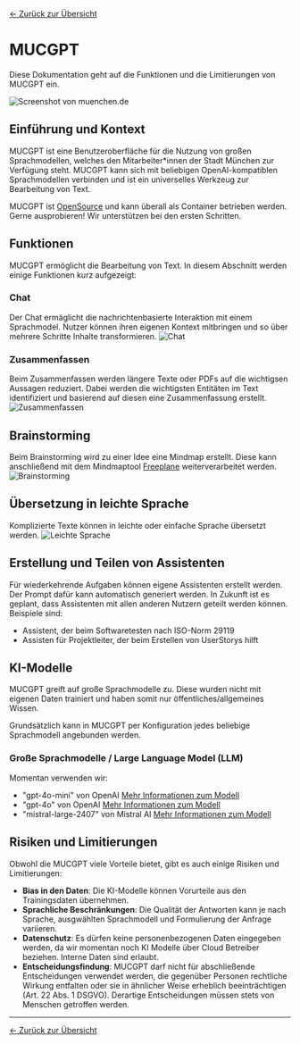 [<- Zurück zur Übersicht](/ki-systeme/index.md)

# MUCGPT

Diese Dokumentation geht auf die Funktionen und die Limitierungen von MUCGPT ein.

![Screenshot von muenchen.de](/img/mucgpt_frontpage.png)

## Einführung und Kontext

MUCGPT ist eine Benutzeroberfläche für die Nutzung von großen Sprachmodellen, welches den Mitarbeiter*innen der Stadt München zur Verfügung steht. MUCGPT kann sich mit beliebigen OpenAI-kompatiblen Sprachmodellen verbinden und ist ein universelles Werkzeug zur Bearbeitung von Text. 

MUCGPT ist [OpenSource](https://github.com/it-at-m/mucgpt) und kann überall als Container betrieben werden. Gerne ausprobieren! Wir unterstützen bei den ersten Schritten.


## Funktionen
MUCGPT ermöglicht die Bearbeitung von Text. In diesem Abschnitt werden einige Funktionen kurz aufgezeigt: 
### Chat
Der Chat ermäglicht die nachrichtenbasierte Interaktion mit einem Sprachmodel. Nutzer können ihren eigenen Kontext mitbringen und so über mehrere Schritte Inhalte transformieren.
![Chat](/img/mucgpt_chat.png)


### Zusammenfassen 
Beim Zusammenfassen werden längere Texte oder PDFs auf die wichtigsen Aussagen reduziert. Dabei werden die wichtigsten Entitäten im Text identifiziert und basierend auf diesen eine Zusammenfassung erstellt.
![Zusammenfassen](/img/mucgpt_zusammenfassen.png)

## Brainstorming
Beim Brainstorming wird zu einer Idee eine Mindmap erstellt. Diese kann anschließend mit dem Mindmaptool [Freeplane](https://docs.freeplane.org/) weiterverarbeitet werden.
![Brainstorming](/img/mucgpt_brainstorming.png)

## Übersetzung in leichte Sprache
Komplizierte Texte können in leichte oder einfache Sprache übersetzt werden.
![Leichte Sprache](/img/mucgpt_leichte_sprache.png)

## Erstellung und Teilen von Assistenten
Für wiederkehrende Aufgaben können eigene Assistenten erstellt werden. Der Prompt dafür kann automatisch generiert werden.
In Zukunft ist es geplant, dass Assistenten mit allen anderen Nutzern geteilt werden können. Beispiele sind:
- Assistent, der beim Softwaretesten nach ISO-Norm 29119
- Assisten für Projektleiter, der beim Erstellen von UserStorys hilft

## KI-Modelle

MUCGPT greift auf große Sprachmodelle zu.  Diese wurden nicht mit eigenen Daten trainiert und haben somit nur öffentliches/allgemeines Wissen. 

Grundsätzlich kann in MUCGPT per Konfiguration jedes beliebige Sprachmodell angebunden werden.


### Große Sprachmodelle / Large Language Model (LLM)
Momentan verwenden wir:
-  "gpt-4o-mini" von OpenAI 
[Mehr Informationen zum Modell](https://openai.com/index/gpt-4o-mini-advancing-cost-efficient-intelligence/)
- "gpt-4o" von OpenAI [Mehr Informationen zum Modell](https://openai.com/index/gpt-4o-system-card/)
- "mistral-large-2407" von Mistral AI [Mehr Informationen zum Modell](https://mistral.ai/news/mistral-large-2407/)

## Risiken und Limitierungen

Obwohl die MUCGPT viele Vorteile bietet, gibt es auch einige Risiken und Limitierungen:

- **Bias in den Daten**: Die KI-Modelle können Vorurteile aus den Trainingsdaten übernehmen.
- **Sprachliche Beschränkungen**: Die Qualität der Antworten kann je nach Sprache, ausgwählten Sprachmodell und Formulierung der Anfrage variieren.
- **Datenschutz**: Es dürfen keine personenbezogenen Daten eingegeben werden, da wir momentan noch KI Modelle über Cloud Betreiber beziehen. Interne Daten sind erlaubt.
- **Entscheidungsfindung**: MUCGPT darf nicht für abschließende Entscheidungen verwendet werden, die gegenüber Personen rechtliche Wirkung entfalten oder sie in ähnlicher Weise erheblich beeinträchtigen (Art. 22 Abs. 1 DSGVO). Derartige Entscheidungen müssen stets von Menschen getroffen werden.
---

[<- Zurück zur Übersicht](/ki-systeme/index.md)
